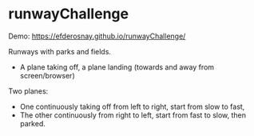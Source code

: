 # runwayChallenge

Demo: https://efderosnay.github.io/runwayChallenge/ 

Runways with parks and fields.

 - A plane taking off, a plane landing (towards and away
from screen/browser)

Two planes:
 - One continuously taking off from left to right, start from slow to
fast,
 - The other continuously from right to left, start from fast to slow, then parked.
